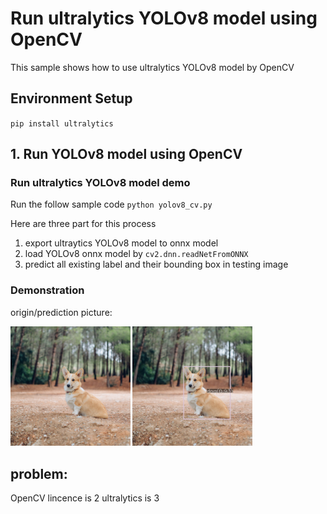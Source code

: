 # Run ultralytics YOLOv8 model using OpenCV
This sample shows how to use ultralytics YOLOv8 model by OpenCV

## Environment Setup
`pip install ultralytics`

## 1. Run YOLOv8 model using OpenCV
### Run ultralytics YOLOv8 model demo
Run the follow sample code
`python yolov8_cv.py`

Here are three part for this process
1. export ultraytics YOLOv8 model to onnx model
2. load YOLOv8 onnx model by `cv2.dnn.readNetFromONNX`
3. predict all existing label and their bounding box in  testing image

### Demonstration

origin/prediction picture:

<img src="./test/dog1.jpg" width="38%">
<img src="./predict/dog1.jpg" width="38%">


## problem:
OpenCV lincence is 2
ultralytics is 3
